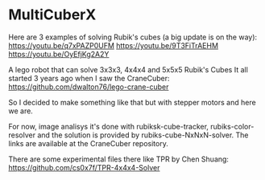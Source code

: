# MultiCuberX
Here are 3 examples of solving Rubik's cubes (a big update is on the way):
https://youtu.be/q7xPAZP0UFM
https://youtu.be/9T3FiTrAEHM
https://youtu.be/OyEfjKg2A2Y

A lego robot that can solve 3x3x3, 4x4x4 and 5x5x5 Rubik's Cubes
It all started 3 years ago when I saw the CraneCuber:
https://github.com/dwalton76/lego-crane-cuber

So I decided to make something like that but with stepper motors and here we are.

For now, image analisys it's done with rubiksk-cube-tracker, rubiks-color-resolver and the solution is provided by rubiks-cube-NxNxN-solver. The links are available at the CraneCuber repository.

There are some experimental files there like TPR by Chen Shuang:
https://github.com/cs0x7f/TPR-4x4x4-Solver
